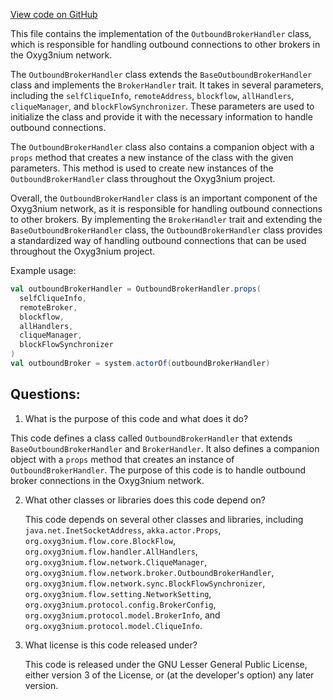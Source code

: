 [View code on GitHub](https://github.com/alephium/alephium/flow/src/main/scala/org/alephium/flow/network/intraclique/OutboundBrokerHandler.scala)

This file contains the implementation of the `OutboundBrokerHandler` class, which is responsible for handling outbound connections to other brokers in the Oxyg3nium network. 

The `OutboundBrokerHandler` class extends the `BaseOutboundBrokerHandler` class and implements the `BrokerHandler` trait. It takes in several parameters, including the `selfCliqueInfo`, `remoteAddress`, `blockflow`, `allHandlers`, `cliqueManager`, and `blockFlowSynchronizer`. These parameters are used to initialize the class and provide it with the necessary information to handle outbound connections.

The `OutboundBrokerHandler` class also contains a companion object with a `props` method that creates a new instance of the class with the given parameters. This method is used to create new instances of the `OutboundBrokerHandler` class throughout the Oxyg3nium project.

Overall, the `OutboundBrokerHandler` class is an important component of the Oxyg3nium network, as it is responsible for handling outbound connections to other brokers. By implementing the `BrokerHandler` trait and extending the `BaseOutboundBrokerHandler` class, the `OutboundBrokerHandler` class provides a standardized way of handling outbound connections that can be used throughout the Oxyg3nium project. 

Example usage:

```scala
val outboundBrokerHandler = OutboundBrokerHandler.props(
  selfCliqueInfo,
  remoteBroker,
  blockflow,
  allHandlers,
  cliqueManager,
  blockFlowSynchronizer
)
val outboundBroker = system.actorOf(outboundBrokerHandler)
```
## Questions: 
 1. What is the purpose of this code and what does it do?
   
   This code defines a class called `OutboundBrokerHandler` that extends `BaseOutboundBrokerHandler` and `BrokerHandler`. It also defines a companion object with a `props` method that creates an instance of `OutboundBrokerHandler`. The purpose of this code is to handle outbound broker connections in the Oxyg3nium network.

2. What other classes or libraries does this code depend on?
   
   This code depends on several other classes and libraries, including `java.net.InetSocketAddress`, `akka.actor.Props`, `org.oxyg3nium.flow.core.BlockFlow`, `org.oxyg3nium.flow.handler.AllHandlers`, `org.oxyg3nium.flow.network.CliqueManager`, `org.oxyg3nium.flow.network.broker.OutboundBrokerHandler`, `org.oxyg3nium.flow.network.sync.BlockFlowSynchronizer`, `org.oxyg3nium.flow.setting.NetworkSetting`, `org.oxyg3nium.protocol.config.BrokerConfig`, `org.oxyg3nium.protocol.model.BrokerInfo`, and `org.oxyg3nium.protocol.model.CliqueInfo`.

3. What license is this code released under?
   
   This code is released under the GNU Lesser General Public License, either version 3 of the License, or (at the developer's option) any later version.